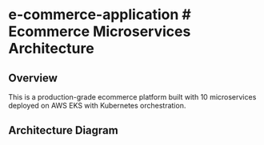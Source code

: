 # e-commerce-application # Ecommerce Microservices Architecture

## Overview

This is a production-grade ecommerce platform built with 10 microservices deployed on AWS EKS with Kubernetes orchestration.

## Architecture Diagram

